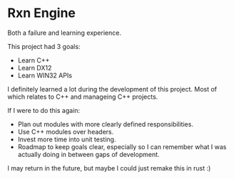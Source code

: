 # Rxn Engine
Both a failure and learning experience.

This project had 3 goals:

- Learn C++
- Learn DX12
- Learn WIN32 APIs

I definitely learned a lot during the development of this project. Most of which relates to C++ and manageing C++ projects.

If I were to do this again:

- Plan out modules with more clearly defined responsibilities.
- Use C++ modules over headers.
- Invest more time into unit testing.
- Roadmap to keep goals clear, especially so I can remember what I was actually doing in between gaps of development.

I may return in the future, but maybe I could just remake this in rust :)
